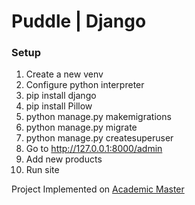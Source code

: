 # Puddle | Django

### Setup
1. Create a new venv
2. Configure python interpreter
3. pip install django
4. pip install Pillow
5. python manage.py makemigrations
6. python manage.py migrate
7. python manage.py createsuperuser
8. Go to http://127.0.0.1:8000/admin
9. Add new products
10. Run site
  

  
Project Implemented on [Academic Master](https://academic-master.com/)
